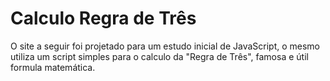 # Calculo Regra de Três

O site a seguir foi projetado para um estudo inicial de JavaScript, o mesmo utiliza um script simples para o calculo da "Regra de Três", famosa e útil formula matemática.